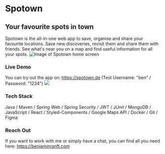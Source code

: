 # Spotown
## Your favourite spots in town
Spotown is the all-in-one web app to save, organise and share your favourite locations. Save new discoveries, revisit them and share them with friends. See what's near you on a map and find useful information for all your spots.
![Image of Spotown home screen](https://benjaminranft.com/wp-content/uploads/2020/12/spotown_screens-copy-1.png)

### Live Demo
You can try out the app on: https://spotown.de (Test Username: "ben" / Password: "1234")
![](Spotown_Screenrecording_Final_Benjamin_Ranft.gif)

### Tech Stack
Java / Maven / Spring Web / Spring Security / JWT / JUnit / MongoDB / JavaScript / React / Styled-Components / Google Maps API / Docker / Git / Figma

### Reach Out
If you want to work with me or simply have a chat, you can find all you need here: https://benjaminranft.com
